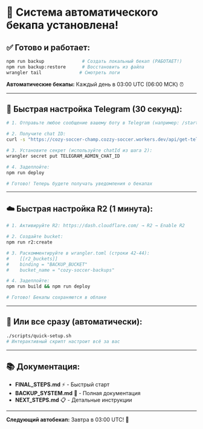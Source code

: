 # 🎉 Система автоматического бекапа установлена!

## ✅ Готово и работает:

```bash
npm run backup              # Создать локальный бекап (РАБОТАЕТ!)
npm run backup:restore      # Восстановить из файла
wrangler tail              # Смотреть логи
```

**Автоматические бекапы:** Каждый день в 03:00 UTC (06:00 МСК) ⏰

---

## 📱 Быстрая настройка Telegram (30 секунд):

```bash
# 1. Отправьте любое сообщение вашему боту в Telegram (например: /start)

# 2. Получите chat ID:
curl -s "https://cozy-soccer-champ.cozzy-soccer.workers.dev/api/get-telegram-chat-id" | jq .

# 3. Установите секрет (используйте chatId из шага 2):
wrangler secret put TELEGRAM_ADMIN_CHAT_ID

# 4. Задеплойте:
npm run deploy

# Готово! Теперь будете получать уведомления о бекапах
```

---

## ☁️ Быстрая настройка R2 (1 минута):

```bash
# 1. Активируйте R2: https://dash.cloudflare.com/ → R2 → Enable R2

# 2. Создайте bucket:
npm run r2:create

# 3. Раскомментируйте в wrangler.toml (строки 42-44):
#    [[r2_buckets]]
#    binding = "BACKUP_BUCKET"
#    bucket_name = "cozy-soccer-backups"

# 4. Задеплойте:
npm run build && npm run deploy

# Готово! Бекапы сохраняются в облаке
```

---

## 🚀 Или все сразу (автоматически):

```bash
./scripts/quick-setup.sh
# Интерактивный скрипт настроит всё за вас
```

---

## 📚 Документация:

- **FINAL_STEPS.md** ⚡ - Быстрый старт
- **BACKUP_SYSTEM.md** 📖 - Полная документация
- **NEXT_STEPS.md** 📋 - Детальные инструкции

---

**Следующий автобекап:** Завтра в 03:00 UTC! 🎯

